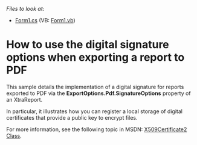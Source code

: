 <!-- default file list -->
*Files to look at*:

* [Form1.cs](./CS/pdf-signature-sample/Form1.cs) (VB: [Form1.vb](./VB/pdf-signature-sample/Form1.vb))
<!-- default file list end -->
# How to use the digital signature options when exporting a report to PDF


<p>This sample details the implementation of a digital signature for reports exported to PDF via the <strong>ExportOptions.Pdf.SignatureOptions</strong> property of an XtraReport.</p><p>In particular, it illustrates how you can register a local storage of digital certificates that provide a public key to encrypt files.</p><p>For more information, see the following topic in MSDN: <a href="http://msdn.microsoft.com/en-us/library/system.security.cryptography.x509certificates.x509certificate2.aspx"><u>X509Certificate2 Class</u></a>.</p>

<br/>


